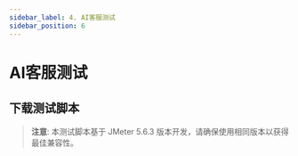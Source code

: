 ```yaml
---
sidebar_label: 4. AI客服测试
sidebar_position: 6
---
```


# AI客服测试

## 下载测试脚本

> **注意**: 本测试脚本基于 JMeter 5.6.3 版本开发，请确保使用相同版本以获得最佳兼容性。
